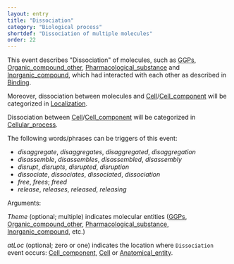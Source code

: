 ```yaml
---
layout: entry
title: "Dissociation"
category: "Biological process"
shortdef: "Dissociation of multiple molecules"
order: 22
---
```


<!--
This event is based on the <a href="http://www.nactem.ac.uk/meta-knowledge/">GENIA-Meta-knowledge corpus</a> at <a href="http://www.nactem.ac.uk/">NaCTeM</a>.
-->

This event describes "Dissociation" of molecules, such as [GGPs](), [Organic_compound_other](), [Pharmacological_substance]() and [Inorganic_compound](), which had interacted with each other as described in [Binding]().

Moreover, dissociation between molecules and [Cell]()/[Cell_component]() will be categorized in [Localization]().

Dissociation between [Cell]()/[Cell_component]() will be categorized in [Cellular_process]().

The following words/phrases can be triggers of this event:

- *disaggregate*, *disaggregates*, *disaggregated*, *disaggregation*
- *disassemble*, *disassembles*, *disassembled*, *disassembly*
- *disrupt*, *disrupts*, *disrupted*, *disruption*
- *dissociate*, *dissociates*, *dissociated*, *dissociation*
- *free*, *frees*; *freed*
- *release*, *releases*, *released*, *releasing*



Arguments:

*Theme* (optional; multiple) indicates molecular entities ([GGPs](), [Organic_compound_other](), [Pharmacological_substance](), [Inorganic_compound](), etc.)

*atLoc* (optional; zero or one) indicates the location where `Dissociation` event occurs: [Cell_component](), [Cell]() or [Anatomical_entity]().

<!--details-->
